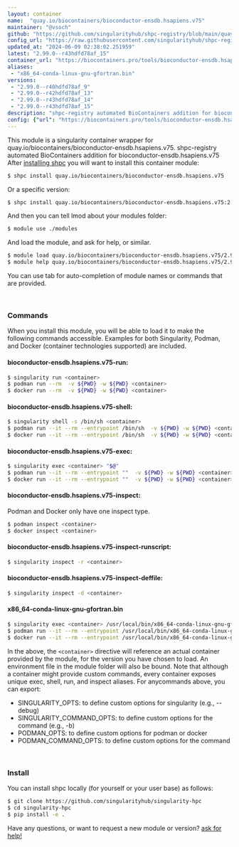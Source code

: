 ```yaml
---
layout: container
name:  "quay.io/biocontainers/bioconductor-ensdb.hsapiens.v75"
maintainer: "@vsoch"
github: "https://github.com/singularityhub/shpc-registry/blob/main/quay.io/biocontainers/bioconductor-ensdb.hsapiens.v75/container.yaml"
config_url: "https://raw.githubusercontent.com/singularityhub/shpc-registry/main/quay.io/biocontainers/bioconductor-ensdb.hsapiens.v75/container.yaml"
updated_at: "2024-06-09 02:38:02.251959"
latest: "2.99.0--r43hdfd78af_15"
container_url: "https://biocontainers.pro/tools/bioconductor-ensdb.hsapiens.v75"
aliases:
 - "x86_64-conda-linux-gnu-gfortran.bin"
versions:
 - "2.99.0--r40hdfd78af_9"
 - "2.99.0--r42hdfd78af_13"
 - "2.99.0--r43hdfd78af_14"
 - "2.99.0--r43hdfd78af_15"
description: "shpc-registry automated BioContainers addition for bioconductor-ensdb.hsapiens.v75"
config: {"url": "https://biocontainers.pro/tools/bioconductor-ensdb.hsapiens.v75", "maintainer": "@vsoch", "description": "shpc-registry automated BioContainers addition for bioconductor-ensdb.hsapiens.v75", "latest": {"2.99.0--r43hdfd78af_15": "sha256:92df4c082d6a925dd05b3ba004dfa57a9f4b1d988ebd8081db3f2479260e2506"}, "tags": {"2.99.0--r40hdfd78af_9": "sha256:0af9ffae60af053bd2d6c2bc5bdedd02d5539fd0b7aa2558848957919b90c319", "2.99.0--r42hdfd78af_13": "sha256:d40414d2dd25e918595e2df5542456559b5e08935c557790662196f14e7a921d", "2.99.0--r43hdfd78af_14": "sha256:776a3db37ad8db58d36b5857721f9a006035fe2199e4d4e2c4b3efd10520ef3a", "2.99.0--r43hdfd78af_15": "sha256:92df4c082d6a925dd05b3ba004dfa57a9f4b1d988ebd8081db3f2479260e2506"}, "docker": "quay.io/biocontainers/bioconductor-ensdb.hsapiens.v75", "aliases": {"x86_64-conda-linux-gnu-gfortran.bin": "/usr/local/bin/x86_64-conda-linux-gnu-gfortran.bin"}}
---
```


This module is a singularity container wrapper for quay.io/biocontainers/bioconductor-ensdb.hsapiens.v75.
shpc-registry automated BioContainers addition for bioconductor-ensdb.hsapiens.v75
After [installing shpc](#install) you will want to install this container module:


```bash
$ shpc install quay.io/biocontainers/bioconductor-ensdb.hsapiens.v75
```

Or a specific version:

```bash
$ shpc install quay.io/biocontainers/bioconductor-ensdb.hsapiens.v75:2.99.0--r43hdfd78af_15
```

And then you can tell lmod about your modules folder:

```bash
$ module use ./modules
```

And load the module, and ask for help, or similar.

```bash
$ module load quay.io/biocontainers/bioconductor-ensdb.hsapiens.v75/2.99.0--r43hdfd78af_15
$ module help quay.io/biocontainers/bioconductor-ensdb.hsapiens.v75/2.99.0--r43hdfd78af_15
```

You can use tab for auto-completion of module names or commands that are provided.

<br>

### Commands

When you install this module, you will be able to load it to make the following commands accessible.
Examples for both Singularity, Podman, and Docker (container technologies supported) are included.

#### bioconductor-ensdb.hsapiens.v75-run:

```bash
$ singularity run <container>
$ podman run --rm  -v ${PWD} -w ${PWD} <container>
$ docker run --rm  -v ${PWD} -w ${PWD} <container>
```

#### bioconductor-ensdb.hsapiens.v75-shell:

```bash
$ singularity shell -s /bin/sh <container>
$ podman run --it --rm --entrypoint /bin/sh  -v ${PWD} -w ${PWD} <container>
$ docker run --it --rm --entrypoint /bin/sh  -v ${PWD} -w ${PWD} <container>
```

#### bioconductor-ensdb.hsapiens.v75-exec:

```bash
$ singularity exec <container> "$@"
$ podman run --it --rm --entrypoint ""  -v ${PWD} -w ${PWD} <container> "$@"
$ docker run --it --rm --entrypoint ""  -v ${PWD} -w ${PWD} <container> "$@"
```

#### bioconductor-ensdb.hsapiens.v75-inspect:

Podman and Docker only have one inspect type.

```bash
$ podman inspect <container>
$ docker inspect <container>
```

#### bioconductor-ensdb.hsapiens.v75-inspect-runscript:

```bash
$ singularity inspect -r <container>
```

#### bioconductor-ensdb.hsapiens.v75-inspect-deffile:

```bash
$ singularity inspect -d <container>
```


#### x86_64-conda-linux-gnu-gfortran.bin

```bash
$ singularity exec <container> /usr/local/bin/x86_64-conda-linux-gnu-gfortran.bin
$ podman run --it --rm --entrypoint /usr/local/bin/x86_64-conda-linux-gnu-gfortran.bin   -v ${PWD} -w ${PWD} <container> -c " $@"
$ docker run --it --rm --entrypoint /usr/local/bin/x86_64-conda-linux-gnu-gfortran.bin   -v ${PWD} -w ${PWD} <container> -c " $@"
```



In the above, the `<container>` directive will reference an actual container provided
by the module, for the version you have chosen to load. An environment file in the
module folder will also be bound. Note that although a container
might provide custom commands, every container exposes unique exec, shell, run, and
inspect aliases. For anycommands above, you can export:

 - SINGULARITY_OPTS: to define custom options for singularity (e.g., --debug)
 - SINGULARITY_COMMAND_OPTS: to define custom options for the command (e.g., -b)
 - PODMAN_OPTS: to define custom options for podman or docker
 - PODMAN_COMMAND_OPTS: to define custom options for the command

<br>

### Install

You can install shpc locally (for yourself or your user base) as follows:

```bash
$ git clone https://github.com/singularityhub/singularity-hpc
$ cd singularity-hpc
$ pip install -e .
```

Have any questions, or want to request a new module or version? [ask for help!](https://github.com/singularityhub/singularity-hpc/issues)